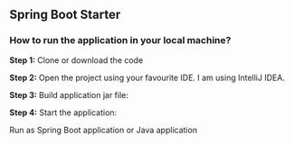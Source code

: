 <h2>Spring Boot Starter</h2>

<h3>How to run the application in your local machine?</h3>

<b>Step 1:</b> Clone or download the code

<b>Step 2:</b> Open the project using your favourite IDE. I am using IntelliJ IDEA.

<b>Step 3:</b> Build application jar file:


<b>Step 4:</b> Start the application: 

Run as Spring Boot application or Java application



